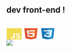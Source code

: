 ## dev front-end !

<div style="display: inline_block"><br>
 <img align="center" alt="Nic-Js" height="30" width="40" src="https://raw.githubusercontent.com/devicons/devicon/master/icons/javascript/javascript-plain.svg">
 <img align="center" alt="Nic-HTML" height="30" width="40" src="https://raw.githubusercontent.com/devicons/devicon/master/icons/html5/html5-original.svg">
 <img align="center" alt="Nic-CSS" height="30" width="40" src="https://raw.githubusercontent.com/devicons/devicon/master/icons/css3/css3-original.svg">
 </div>
 <div>
 <img src="https://imgs.search.brave.com/y-h0dKaGC00a31FsXhpXmjgO4F5IM1MmsC4-YyrgytI/rs:fit:107:98:1/g:ce/aHR0cDovL3d3dy5n/aWZkZS5jb20vanNf/cGljc19hdXgvZGVz/Y2FyZ2EucGhwP2Rl/c2NhcmdhPXNpJmM9/Z2lmL290cm9zL2lu/Zm9ybWF0aWNhLWNv/bXB1dGFkb3Jhcy9w/cm9ncmFtYWRvcmVz/LyZmPXByb2dyYW1h/ZG9yZXMtMDM1Lmdp/Zg">
</div>

